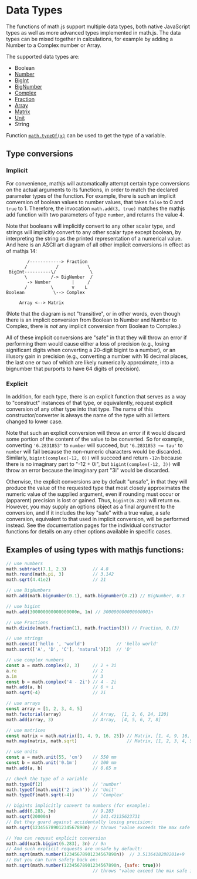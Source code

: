 # Data Types

The functions of math.js support multiple data types, both native JavaScript
types as well as more advanced types implemented in math.js. The data types can
be mixed together in calculations, for example by adding a Number to a
Complex number or Array.

The supported data types are:

- Boolean
- [Number](numbers.md)
- [BigInt](bigints.md)
- [BigNumber](bignumbers.md)
- [Complex](complex_numbers.md)
- [Fraction](fractions.md)
- [Array](matrices.md)
- [Matrix](matrices.md)
- [Unit](units.md)
- String

Function [`math.typeOf(x)`](../reference/functions/typeOf.md) can be used to get
the type of a variable.

## Type conversions

### Implicit

For convenience, mathjs will automatically attempt certain type conversions
on the actual arguments to its functions, in order to match the declared
parameter types of the function. For example, there is such an implicit
conversion of boolean values to number values, that takes `false` to 0 and
`true` to 1. Therefore, the invocation `math.add(3, true)` matches the mathjs
add function with two parameters of type `number`, and returns the value 4.

Note that booleans will implicitly convert to any other scalar type,
and strings will implicitly convert to any other scalar type except boolean,
by interpreting the string as the printed representation of a numerical value.
And here is an ASCII art diagram of all other implicit conversions in effect
as of mathjs 14:

```
        /------------> Fraction
       /           /           \
 BigInt----------\/             \
       \         /-> BigNumber  /
        -> Number        |     /
       /         \       v    L
Boolean           \--> Complex

     Array <--> Matrix
```

(Note that the diagram is not "transitive", or in other words, even though
there is an implicit conversion from Boolean to Number and Number to Complex,
there is _not_ any implicit conversion from Boolean to Complex.)

All of these implicit conversions are "safe" in that they will throw an
error if performing them would cause either a loss of precision (e.g.,
losing significant digits when converting a 20-digit bigint to a number),
or an illusory gain in precision (e.g., converting a number with 16 decimal
places, the last one or two of which are likely numerically approximate,
into a bignumber that purports to have 64 digits of precision).

### Explicit

In addition, for each type, there is an explicit function that serves as
a way to "construct" instances of that type, or equivalently, request
explicit conversion of any other type into that type. The name of this
constructor/converter is always the name of the type with all letters
changed to lower case.

Note that such an explicit conversion will throw an error if it would
discard some portion of the content of the value to be converted. So for
example, converting `'6.2831853'` to `number` will succeed, but
`'6.2831853 ~= tau'` to `number` will fail because the non-numeric
characters would be discarded. Similarly, `bigint(complex(-12, 0))` will
succeed and return `-12n` because there is no imaginary part to "-12 + 0i",
but `bigint(complex(-12, 3))` will throw an error because the imaginary
part "3i" would be discarded.

Otherwise, the explicit conversions are by default "unsafe", in that they
will produce the value of the requested type that most closely approximates
the numeric value of the supplied argument, even if rounding must occur or
(apparent) precision is lost or gained. Thus, `bigint(6.283)` will return
`6n`. However, you may supply an options object as a final argument to the
conversion, and if it includes the key "safe" with a true value, a safe
conversion, equivalent to that used in implicit conversion, will be
performed instead. See the documentation pages for the individual
constructor functions for details on any other options available in
specific cases.

## Examples of using types with mathjs functions:

```js
// use numbers
math.subtract(7.1, 2.3)          // 4.8
math.round(math.pi, 3)           // 3.142
math.sqrt(4.41e2)                // 21

// use BigNumbers
math.add(math.bignumber(0.1), math.bignumber(0.2)) // BigNumber, 0.3

// use bigint
math.add(300000000000000000n, 1n) // 300000000000000001n

// use Fractions
math.divide(math.fraction(1), math.fraction(3)) // Fraction, 0.(3)

// use strings
math.concat('hello ', 'world')            // 'hello world'
math.sort(['A', 'D', 'C'], 'natural')[2]  // 'D'

// use complex numbers
const a = math.complex(2, 3)     // 2 + 3i
a.re                             // 2
a.im                             // 3
const b = math.complex('4 - 2i') // 4 - 2i
math.add(a, b)                   // 6 + i
math.sqrt(-4)                    // 2i

// use arrays
const array = [1, 2, 3, 4, 5]
math.factorial(array)            // Array,  [1, 2, 6, 24, 120]
math.add(array, 3)               // Array,  [4, 5, 6, 7, 8]

// use matrices
const matrix = math.matrix([1, 4, 9, 16, 25]) // Matrix, [1, 4, 9, 16, 25]
math.map(matrix, math.sqrt)                   // Matrix, [1, 2, 3, 4, 5]

// use units
const a = math.unit(55, 'cm')    // 550 mm
const b = math.unit('0.1m')      // 100 mm
math.add(a, b)                   // 0.65 m

// check the type of a variable
math.typeOf(2)                   // 'number'
math.typeOf(math.unit('2 inch')) // 'Unit'
math.typeOf(math.sqrt(-4))       // 'Complex'

// bigints implicitly convert to numbers (for example):
math.add(6.283, 3n)              // 9.283
math.sqrt(20000n)                // 141.42135623731
// But they guard against accidentally losing precision:
math.sqrt(12345678901234567890n) // throws "value exceeds the max safe integer"

// You can request explicit conversion
math.add(math.bigint(6.283), 3n) // 9n
// And such explicit requests are unsafe by default:
math.sqrt(math.number(12345678901234567890n))  // 3.5136418288201e+9
// But you can turn safety back on:
math.sqrt(math.number(12345678901234567890n, {safe: true}))
                                 // throws "value exceed the max safe integer"
```
